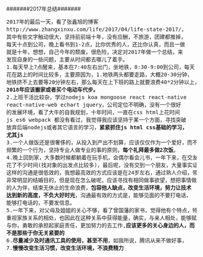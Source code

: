#######2017年总结#######
<pre>
2017年的最后一天，看了张鑫旭的博客
http://www.zhangxinxu.com/life/2017/04/life-state-2017/，
其中有些文字触动很大，坚持前前端十年，没有应酬，不旅游，团建都推掉，
每天十点到公司，晚上看书到1-2点，比你优秀的人，还比你认真，而且一做
就是十年，想想，自己今年的颓废，很危险，决定对2017年做一个总结，来
发现自身的一些问题，主要从时间都去哪儿了着手。
1.每天早上7点醒来，基本在7:40左右出门，坐地铁，8:30-9:00到公司，每天
花在路上的时间比较多，主要原因为，1.地铁两头都要走路，大概20-30分钟，
地铁挤不上去要等20分钟左右，那么每天在上下班的路上就要浪费40*2分钟以上，
<b>2018年应该搬家或者买个电动车代步。</b>
2.上班干活比较杂，学过nodejs koa mongoose react react-native 
react-native-web echart jquery，公司定位不明确，没有一个很好
的发展环境，看了大牛的自我规划，十年时间，一直在css html上花时间
js es6 webpack 都没有看过，我觉得我应该坚持于某一个方面，寻找突破
放弃后端nodejs或者其它语言的学习，<b>紧紧抓住js html css基础的学习，
尤其js</b>
3.一个人做饭还是很奢侈的，从投入到产出不划算，应该仅仅作为一个爱好，而不是
频繁的一个行为，坚持专业人做专业的事的原则，<b>每个礼拜最多做2次饭</b>。
4.晚上回到家，大多数时候都躺着在玩手机，会偶尔看会儿书，一年下来，在交友上
花了不少时间(找对象的出发点比较多)，最后呢，没有交到一个朋友，大量事实证明
这样的沟通是很低效的，我想最高效的方式应该是在24岁左右，通过熟人介绍，带有
非常明显的结婚目的，但是现在怎么破呢，应该寻找有相同做事欲望，想把事情做成功
的人为伴，结束无休止的生命浪费，<b>包容他人缺点，改变生活环境，努力让技术
达到新的高度，不负大好时光</b>，沟通最有效的方式是，能够见面的不要打电话，
能够打电话的，不要发信息。
5.一年下来，对父母及姐姐的关心不够，看了曾国藩的家书，觉得他有个特点，特别
重视家族关系的相处，也因此在这种关系中获得能量，确实，与亲人相处，能够赋能
与你，勇敢的承担起家庭责任，更加努力的去工作,<b>应该更多的关心身边的人，而
不是那些于你无关紧要的</b>
6.<b>尽量减少及时通讯工具的使用，甚至不用</b>，如我所说，腾讯从来不做好事，
7.<b>慢慢改变生活习惯，改变生活环境，不浪费精力</b>
</pre>